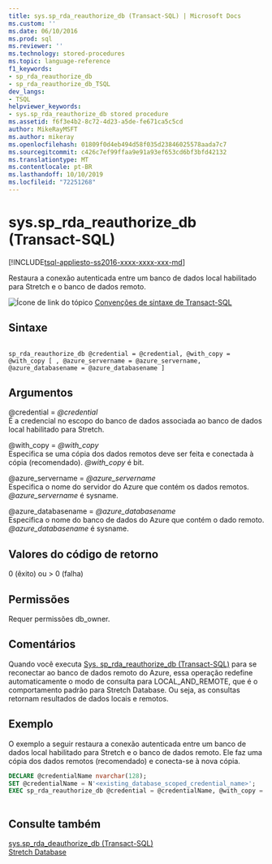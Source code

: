 ```yaml
---
title: sys.sp_rda_reauthorize_db (Transact-SQL) | Microsoft Docs
ms.custom: ''
ms.date: 06/10/2016
ms.prod: sql
ms.reviewer: ''
ms.technology: stored-procedures
ms.topic: language-reference
f1_keywords:
- sp_rda_reauthorize_db
- sp_rda_reauthorize_db_TSQL
dev_langs:
- TSQL
helpviewer_keywords:
- sys.sp_rda_reauthorize_db stored procedure
ms.assetid: f6f3e4b2-8c72-4d23-a5de-fe671ca5c5cd
author: MikeRayMSFT
ms.author: mikeray
ms.openlocfilehash: 01809f0d4eb494d58f035d23846025578aada7c7
ms.sourcegitcommit: c426c7ef99ffaa9e91a93ef653cd6bf3bfd42132
ms.translationtype: MT
ms.contentlocale: pt-BR
ms.lasthandoff: 10/10/2019
ms.locfileid: "72251268"
---
```

# <a name="syssp_rda_reauthorize_db-transact-sql"></a>sys.sp_rda_reauthorize_db (Transact-SQL)
[!INCLUDE[tsql-appliesto-ss2016-xxxx-xxxx-xxx-md](../../includes/tsql-appliesto-ss2016-xxxx-xxxx-xxx-md.md)]

  Restaura a conexão autenticada entre um banco de dados local habilitado para Stretch e o banco de dados remoto.  
  
 ![Ícone de link do tópico](../../database-engine/configure-windows/media/topic-link.gif "Ícone de link do tópico") [Convenções de sintaxe de Transact-SQL](../../t-sql/language-elements/transact-sql-syntax-conventions-transact-sql.md)  
  
## <a name="syntax"></a>Sintaxe  
  
```  
  
sp_rda_reauthorize_db @credential = @credential, @with_copy = @with_copy [ , @azure_servername = @azure_servername, @azure_databasename = @azure_databasename ]  
```  
  
## <a name="arguments"></a>Argumentos  
 @credential = *\@credential*  
 É a credencial no escopo do banco de dados associada ao banco de dados local habilitado para Stretch.  
  
 @with_copy = *\@with_copy*  
 Especifica se uma cópia dos dados remotos deve ser feita e conectada à cópia (recomendado). *\@with_copy* é bit.  
  
 @azure_servername = *\@azure_servername*  
 Especifica o nome do servidor do Azure que contém os dados remotos. *\@azure_servername* é sysname.  
  
 @azure_databasename = *\@azure_databasename*  
 Especifica o nome do banco de dados do Azure que contém o dado remoto. *\@azure_databasename* é sysname.  
  
## <a name="return-code-values"></a>Valores do código de retorno  
 0 (êxito) ou > 0 (falha)  
  
## <a name="permissions"></a>Permissões  
 Requer permissões db_owner.  
  
## <a name="remarks"></a>Comentários  
 Quando você executa [Sys. sp_rda_reauthorize_db (Transact-SQL)](../../relational-databases/system-stored-procedures/sys-sp-rda-reauthorize-db-transact-sql.md) para se reconectar ao banco de dados remoto do Azure, essa operação redefine automaticamente o modo de consulta para LOCAL_AND_REMOTE, que é o comportamento padrão para Stretch Database. Ou seja, as consultas retornam resultados de dados locais e remotos.  
  
## <a name="example"></a>Exemplo  
 O exemplo a seguir restaura a conexão autenticada entre um banco de dados local habilitado para Stretch e o banco de dados remoto. Ele faz uma cópia dos dados remotos (recomendado) e conecta-se à nova cópia.  
  
```sql  
DECLARE @credentialName nvarchar(128);   
SET @credentialName = N'<existing_database_scoped_credential_name>';   
EXEC sp_rda_reauthorize_db @credential = @credentialName, @with_copy = 1;  
  
```  
  
## <a name="see-also"></a>Consulte também  
 [sys.sp_rda_deauthorize_db &#40;Transact-SQL&#41;](../../relational-databases/system-stored-procedures/sys-sp-rda-deauthorize-db-transact-sql.md)   
 [Stretch Database](../../sql-server/stretch-database/stretch-database.md)  
  
  

